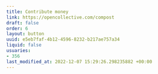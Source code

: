 ```yaml
---
title: Contribute money
link: https://opencollective.com/compost
draft: false
order: 6
layout: button
uuid: e5eb7faf-4b12-4596-8232-b217ae757a34
liquid: false
usuaries:
- 356
last_modified_at: 2022-12-07 15:29:26.298235882 +00:00
---
```


